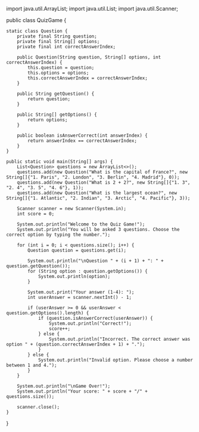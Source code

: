 import java.util.ArrayList;
import java.util.List;
import java.util.Scanner;

public class QuizGame {

    static class Question {
        private final String question;
        private final String[] options;
        private final int correctAnswerIndex;

        public Question(String question, String[] options, int correctAnswerIndex) {
            this.question = question;
            this.options = options;
            this.correctAnswerIndex = correctAnswerIndex;
        }

        public String getQuestion() {
            return question;
        }

        public String[] getOptions() {
            return options;
        }

        public boolean isAnswerCorrect(int answerIndex) {
            return answerIndex == correctAnswerIndex;
        }
    }

    public static void main(String[] args) {
        List<Question> questions = new ArrayList<>();
        questions.add(new Question("What is the capital of France?", new String[]{"1. Paris", "2. London", "3. Berlin", "4. Madrid"}, 0));
        questions.add(new Question("What is 2 + 2?", new String[]{"1. 3", "2. 4", "3. 5", "4. 6"}, 1));
        questions.add(new Question("What is the largest ocean?", new String[]{"1. Atlantic", "2. Indian", "3. Arctic", "4. Pacific"}, 3));

        Scanner scanner = new Scanner(System.in);
        int score = 0;

        System.out.println("Welcome to the Quiz Game!");
        System.out.println("You will be asked 3 questions. Choose the correct option by typing the number.");

        for (int i = 0; i < questions.size(); i++) {
            Question question = questions.get(i);

            System.out.println("\nQuestion " + (i + 1) + ": " + question.getQuestion());
            for (String option : question.getOptions()) {
                System.out.println(option);
            }

            System.out.print("Your answer (1-4): ");
            int userAnswer = scanner.nextInt() - 1;

            if (userAnswer >= 0 && userAnswer < question.getOptions().length) {
                if (question.isAnswerCorrect(userAnswer)) {
                    System.out.println("Correct!");
                    score++;
                } else {
                    System.out.println("Incorrect. The correct answer was option " + (question.correctAnswerIndex + 1) + ".");
                }
            } else {
                System.out.println("Invalid option. Please choose a number between 1 and 4.");
            }
        }

        System.out.println("\nGame Over!");
        System.out.println("Your score: " + score + "/" + questions.size());

        scanner.close();
    }
}
